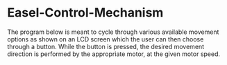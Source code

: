 # Easel-Control-Mechanism
The program below is meant to cycle through various available movement options as shown on an LCD screen which the user can then choose through a button. While the button is pressed, the desired movement direction is performed by the appropriate motor, at the given motor speed.
